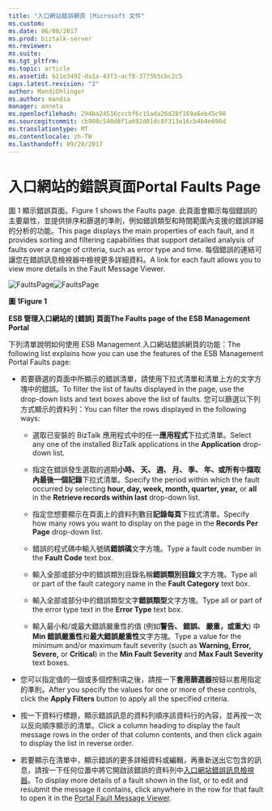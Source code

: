 ```yaml
---
title: "入口網站錯誤網頁 |Microsoft 文件"
ms.custom: 
ms.date: 06/08/2017
ms.prod: biztalk-server
ms.reviewer: 
ms.suite: 
ms.tgt_pltfrm: 
ms.topic: article
ms.assetid: b11e3492-da1a-43f3-acf8-3775b5cbc2c5
caps.latest.revision: "2"
author: MandiOhlinger
ms.author: mandia
manager: anneta
ms.openlocfilehash: 294ba24516cccbf6c15ada26d28f169a6eb45c98
ms.sourcegitcommit: cb908c540d8f1a692d01dc8f313e16cb4b4e696d
ms.translationtype: MT
ms.contentlocale: zh-TW
ms.lasthandoff: 09/20/2017
---
```

# <a name="portal-faults-page"></a><span data-ttu-id="009de-102">入口網站的錯誤頁面</span><span class="sxs-lookup"><span data-stu-id="009de-102">Portal Faults Page</span></span>
<span data-ttu-id="009de-103">圖 1 顯示錯誤頁面。</span><span class="sxs-lookup"><span data-stu-id="009de-103">Figure 1 shows the Faults page.</span></span> <span data-ttu-id="009de-104">此頁面會顯示每個錯誤的主要屬性，並提供排序和篩選的準則，例如錯誤類型和時間範圍內支援的錯誤詳細的分析的功能。</span><span class="sxs-lookup"><span data-stu-id="009de-104">This page displays the main properties of each fault, and it provides sorting and filtering capabilities that support detailed analysis of faults over a range of criteria, such as error type and time.</span></span> <span data-ttu-id="009de-105">每個錯誤的連結可讓您在錯誤訊息檢視器中檢視更多詳細資料。</span><span class="sxs-lookup"><span data-stu-id="009de-105">A link for each fault allows you to view more details in the Fault Message Viewer.</span></span>  
  
 <span data-ttu-id="009de-106">![FaultsPage](../esb-toolkit/media/faultspage.gif "FaultsPage")</span><span class="sxs-lookup"><span data-stu-id="009de-106">![FaultsPage](../esb-toolkit/media/faultspage.gif "FaultsPage")</span></span>  
  
 <span data-ttu-id="009de-107">**圖 1**</span><span class="sxs-lookup"><span data-stu-id="009de-107">**Figure 1**</span></span>  
  
 <span data-ttu-id="009de-108">**ESB 管理入口網站的 [錯誤] 頁面**</span><span class="sxs-lookup"><span data-stu-id="009de-108">**The Faults page of the ESB Management Portal**</span></span>  
  
 <span data-ttu-id="009de-109">下列清單說明如何使用 ESB Management 入口網站錯誤網頁的功能：</span><span class="sxs-lookup"><span data-stu-id="009de-109">The following list explains how you can use the features of the ESB Management Portal Faults page:</span></span>  
  
-   <span data-ttu-id="009de-110">若要篩選的頁面中所顯示的錯誤清單，請使用下拉式清單和清單上方的文字方塊中的錯誤。</span><span class="sxs-lookup"><span data-stu-id="009de-110">To filter the list of faults displayed in the page, use the drop-down lists and text boxes above the list of faults.</span></span> <span data-ttu-id="009de-111">您可以篩選以下列方式顯示的資料列：</span><span class="sxs-lookup"><span data-stu-id="009de-111">You can filter the rows displayed in the following ways:</span></span>  
  
    -   <span data-ttu-id="009de-112">選取已安裝的 BizTalk 應用程式中的任一**應用程式**下拉式清單。</span><span class="sxs-lookup"><span data-stu-id="009de-112">Select any one of the installed BizTalk applications in the **Application** drop-down list.</span></span>  
  
    -   <span data-ttu-id="009de-113">指定在錯誤發生選取的週期**小時、 天、 週、 月、 季、 年、**或**所有**中**擷取內最後一個記錄**下拉式清單。</span><span class="sxs-lookup"><span data-stu-id="009de-113">Specify the period within which the fault occurred by selecting **hour, day, week, month, quarter, year,** or **all** in the **Retrieve records within last** drop-down list.</span></span>  
  
    -   <span data-ttu-id="009de-114">指定您想要顯示在頁面上的資料列數目**記錄每頁**下拉式清單。</span><span class="sxs-lookup"><span data-stu-id="009de-114">Specify how many rows you want to display on the page in the **Records Per Page** drop-down list.</span></span>  
  
    -   <span data-ttu-id="009de-115">錯誤的程式碼中輸入號碼**錯誤碼**文字方塊。</span><span class="sxs-lookup"><span data-stu-id="009de-115">Type a fault code number in the **Fault Code** text box.</span></span>  
  
    -   <span data-ttu-id="009de-116">輸入全部或部分中的錯誤類別目錄名稱**錯誤類別目錄**文字方塊。</span><span class="sxs-lookup"><span data-stu-id="009de-116">Type all or part of the fault category name in the **Fault Category** text box.</span></span>  
  
    -   <span data-ttu-id="009de-117">輸入全部或部分中的錯誤類型文字**錯誤類型**文字方塊。</span><span class="sxs-lookup"><span data-stu-id="009de-117">Type all or part of the error type text in the **Error Type** text box.</span></span>  
  
    -   <span data-ttu-id="009de-118">輸入最小和/或最大錯誤嚴重性的值 (例如**警告、 錯誤、 嚴重，**或**重大**) 中**Min 錯誤嚴重性**和**最大錯誤嚴重性**文字方塊。</span><span class="sxs-lookup"><span data-stu-id="009de-118">Type a value for the minimum and/or maximum fault severity (such as **Warning, Error, Severe,** or **Critical**) in the **Min Fault Severity** and **Max Fault Severity** text boxes.</span></span>  
  
-   <span data-ttu-id="009de-119">您可以指定值的一個或多個控制項之後，請按一下**套用篩選器**按鈕以套用指定的準則。</span><span class="sxs-lookup"><span data-stu-id="009de-119">After you specify the values for one or more of these controls, click the **Apply Filters** button to apply all the specified criteria.</span></span>  
  
-   <span data-ttu-id="009de-120">按一下資料行標題，顯示錯誤訊息的資料列順序該資料行的內容，並再按一次以反向順序顯示的清單。</span><span class="sxs-lookup"><span data-stu-id="009de-120">Click a column heading to display the fault message rows in the order of that column contents, and then click again to display the list in reverse order.</span></span>  
  
-   <span data-ttu-id="009de-121">若要顯示在清單中，顯示錯誤的更多詳細資料或編輯，再重新送出它包含的訊息，請按一下任何位置中將它開啟該錯誤的資料列中[入口網站錯誤訊息檢視器](../esb-toolkit/portal-fault-message-viewer.md)。</span><span class="sxs-lookup"><span data-stu-id="009de-121">To display more details of a fault shown in the list, or to edit and resubmit the message it contains, click anywhere in the row for that fault to open it in the [Portal Fault Message Viewer](../esb-toolkit/portal-fault-message-viewer.md).</span></span>